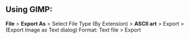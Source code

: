 ## Using GIMP:

**File** > 
  **Export As** > 
  Select File Type (By Extension) > 
  **ASCII art** > 
  Export > 
  (Export Image as Text dialog) Format: Text file > 
  Export
